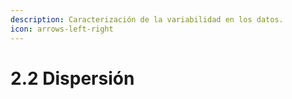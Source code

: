 ```yaml
---
description: Caracterización de la variabilidad en los datos.
icon: arrows-left-right
---
```


# 2.2 Dispersión

